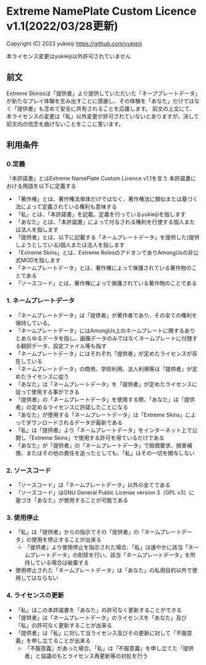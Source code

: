 # Extreme NamePlate Custom Licence v1.1(2022/03/28更新)

Copyright (C) 2023 yukieiji https://github.com/yukieiji

本ライセンス変更はyukieiji以外許可されていません

## 前文
Extreme Skinssは「提供者」より提供していただいた「ネーププレートデータ」が新たなプレイ体験を生み出すことに感謝し、その体験を「あなた」だけではなく「提供者」も含めて安全に共有されることを応援します。
前文の上文にて、本ライセンスの変更は「私」以外変更が許可されていないとありますが、決して前文内の信念を曲げないことをここに誓います。

## 利用条件
### 0.定義
「本許諾書」とはExtreme NamePlate Custom Licence v1.1を言う
本許諾書における用語を以下に定義する
- 「著作権」とは、著作権法単体だけではなく、著作権法に類似または基づく法によって定義されている権利も意味する
- 「私」とは、「本許諾書」を記載、定義を行っているyukieijiを指します
- 「あなた」とは、「本許諾書」によって付与される権利を行使する個人または法人を指します
- 「提供者」とは、以下に記載する「ネームプレートデータ」を提供した(提供しようとしている)個人または法人を指します
- 「Extreme Skins」とは、Extreme RolesのアドオンでありAmongUsの非公式MODを指します
- 「ネームプレートデータ」とは、著作権によって保護されている著作物のことである
- 「ソースコード」とは、著作権によって保護されている著作物のことである
### 1. ネームプレートデータ
- 「ネームプレートデータ」は「提供者」が著作者であり、その全ての権利を保持している。
- 「ネームプレートデータ」にはAmongUs上のネームプレートに関するありとあらゆるデータを指し、画像データのみではなくネームプレートに付随する翻訳データ、設定ファイル等も指す
- 「ネームプレートデータ」にはそれぞれ「提供者」が定めたライセンスが存在している
- 「ネームプレートデータ」の商用、学術利用、法人利用等は「提供者」が定めたライセンスに従う
- 「あなた」は「ネームプレートデータ」を「提供者」が定めたライセンスに従って使用する事ができる
- 「提供者」の「ネームプレートデータ」を使用する際、「あなた」は「提供者」の定めるライセンスに許諾したことになる
- 「あなた」が使用する「ネームプレートデータ」は「Extreme Skins」によってダウンロードされるデータが最新である
- 「私」は「提供者」より「ネームプレートデータ」をインターネット上で公開し「Extreme Skins」で使用する許可を得ているだけである
- 「あなた」が「提供者」の「ネームプレートデータ」で賠償要求、損害補償、またはその他の責任を追ったとしても、「私」はその一切を関与しない
### 2. ソースコード
- 「ソースコード」は「ネームプレートデータ」以外の全てである
- 「ソースコード」はGNU General Public License version 3（GPL v3）に基づき「あなた」が使用することが可能である
### 3. 使用停止
- 「私」は「提供者」からの指示でその「提供者」の「ネームプレートデータ」の使用を停止することが出来る
  - 「提供者」より使用停止を指示された場合、「私」は速やかに該当「ネームプレートデータ」の削除を行い、該当「ネームプレートデータ」を所持している場合は破棄する
- 使用停止された「ネームプレートデータ」は「あなた」の私用目的以外で使用してはならない
### 4. ライセンスの更新
- 「私」はこの本許諾書を「あなた」の許可なく更新することができる
- 「提供者」は「ネームプレートデータ」のライセンスを「あなた」及び「私」の許可なく更新することが出来る
- 「提供者」は「私」に対して当ライセンス及びその更新に対して「不服意義」を申し立てることが出来る
  - 「不服意義」があった場合、「私」は「不服意義」を申し立てた「提供者」と協議のもとライセンス再更新等の対処を行う
